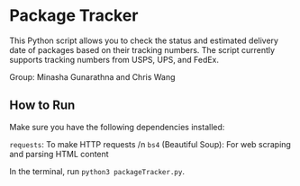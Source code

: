 # Package Tracker

This Python script allows you to check the status and estimated delivery date of packages based on their tracking numbers. The script currently supports tracking numbers from USPS, UPS, and FedEx.

Group: Minasha Gunarathna and Chris Wang

## How to Run

Make sure you have the following dependencies installed:

`requests`: To make HTTP requests /n
`bs4` (Beautiful Soup): For web scraping and parsing HTML content

In the terminal, run `python3 packageTracker.py`.
